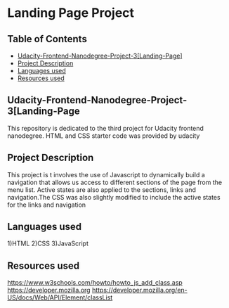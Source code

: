 # Landing Page Project

## Table of Contents

* [Udacity-Frontend-Nanodegree-Project-3[Landing-Page]](#Udacity-Frontend-Nanodegree-Project-3[Landing-Page])
* [Project Description](#projectdescriptions)
* [Languages used](#languagesused)
* [Resources used](#resourcesused)

## Udacity-Frontend-Nanodegree-Project-3[Landing-Page

This repository is dedicated to the third project for Udacity frontend nanodegree. HTML and CSS starter code was provided by udacity

## Project Description
This project is t involves the use of Javascript to dynamically build a navigation that allows us access to different sections of the page from the menu list. Active states are also applied to the sections,  links and navigation.The CSS was also slightly modified to include the active states for the links and navigation

## Languages used
1)HTML
2)CSS
3)JavaScript

## Resources used
https://www.w3schools.com/howto/howto_js_add_class.asp
https://developer.mozilla.org
https://developer.mozilla.org/en-US/docs/Web/API/Element/classList

